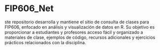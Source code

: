 # FIP606_Net
ste repositorio desarrolla y mantiene el sitio de consulta de clases para FIP606, enfocado en análisis y visualización de datos en R. Su objetivo es proporcionar a estudiantes y profesores acceso fácil y organizado a materiales de clase, ejemplos de código, recursos adicionales y ejercicios prácticos relacionados con la disciplina.
